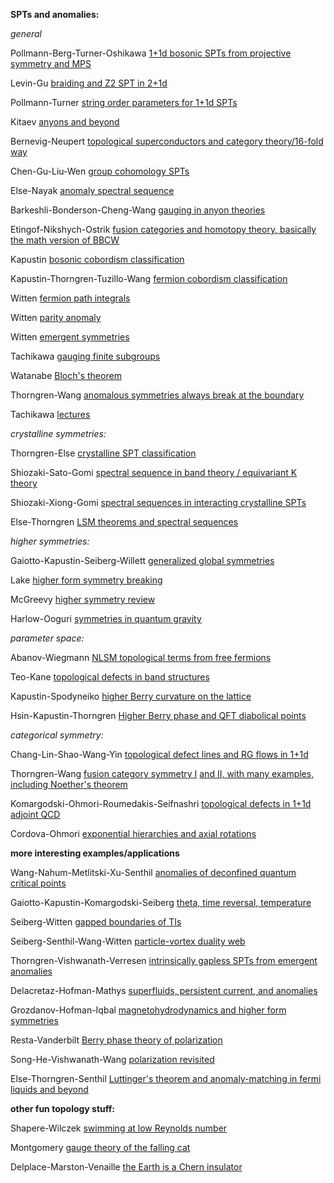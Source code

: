 **SPTs and anomalies:**

*general*

Pollmann-Berg-Turner-Oshikawa [1+1d bosonic SPTs from projective symmetry and MPS](https://arxiv.org/abs/0909.4059)

Levin-Gu [braiding and Z2 SPT in 2+1d](https://arxiv.org/abs/1202.3120)

Pollmann-Turner [string order parameters for 1+1d SPTs](https://arxiv.org/abs/1204.0704)

Kitaev [anyons and beyond](https://arxiv.org/abs/cond-mat/0506438)

Bernevig-Neupert [topological superconductors and category theory/16-fold way](https://arxiv.org/abs/1506.05805)

Chen-Gu-Liu-Wen [group cohomology SPTs](https://arxiv.org/abs/1301.0861)

Else-Nayak [anomaly spectral sequence](https://arxiv.org/abs/1409.5436)

Barkeshli-Bonderson-Cheng-Wang [gauging in anyon theories](https://arxiv.org/abs/1410.4540)

Etingof-Nikshych-Ostrik [fusion categories and homotopy theory, basically the math version of BBCW](https://arxiv.org/abs/0909.3140)

Kapustin [bosonic cobordism classification](https://arxiv.org/abs/1403.1467)

Kapustin-Thorngren-Tuzillo-Wang [fermion cobordism classification](https://arxiv.org/abs/1406.7329)

Witten [fermion path integrals](https://arxiv.org/abs/1508.04715)

Witten [parity anomaly](https://arxiv.org/abs/1605.02391)

Witten [emergent symmetries](https://arxiv.org/abs/1710.01791)

Tachikawa [gauging finite subgroups](https://arxiv.org/abs/1712.09542)

Watanabe [Bloch's theorem](https://arxiv.org/abs/1904.02700)

Thorngren-Wang [anomalous symmetries always break at the boundary](https://arxiv.org/abs/2012.15861)

Tachikawa [lectures](https://member.ipmu.jp/yuji.tachikawa/lectures/)

*crystalline symmetries:*

Thorngren-Else [crystalline SPT classification](https://arxiv.org/abs/1612.00846)

Shiozaki-Sato-Gomi [spectral sequence in band theory / equivariant K theory](https://arxiv.org/abs/1802.06694)

Shiozaki-Xiong-Gomi [spectral sequences in interacting crystalline SPTs](https://arxiv.org/abs/1810.00801)

Else-Thorngren [LSM theorems and spectral sequences](https://arxiv.org/abs/1907.08204)

*higher symmetries:*

Gaiotto-Kapustin-Seiberg-Willett [generalized global symmetries](https://arxiv.org/abs/1412.5148)

Lake [higher form symmetry breaking](https://arxiv.org/abs/1802.07747)

McGreevy [higher symmetry review](https://arxiv.org/abs/2204.03045)

Harlow-Ooguri [symmetries in quantum gravity](https://arxiv.org/abs/1810.05338)

*parameter space:*

Abanov-Wiegmann [NLSM topological terms from free fermions](https://arxiv.org/abs/hep-th/9911025)

Teo-Kane [topological defects in band structures](https://arxiv.org/abs/1006.0690)

Kapustin-Spodyneiko [higher Berry curvature on the lattice](https://arxiv.org/abs/2001.03454)

Hsin-Kapustin-Thorngren [Higher Berry phase and QFT diabolical points](https://arxiv.org/abs/2004.10758)

*categorical symmetry:*

Chang-Lin-Shao-Wang-Yin [topological defect lines and RG flows in 1+1d](https://arxiv.org/abs/1802.04445)

Thorngren-Wang [fusion category symmetry I](https://arxiv.org/abs/1912.02817) [and II, with many examples, including Noether's theorem](https://arxiv.org/abs/2106.12577)

Komargodski-Ohmori-Roumedakis-Seifnashri [topological defects in 1+1d adjoint QCD](https://arxiv.org/abs/2008.07567)

Cordova-Ohmori [exponential hierarchies and axial rotations](https://arxiv.org/abs/2205.06243)

**more interesting examples/applications**

Wang-Nahum-Metlitski-Xu-Senthil [anomalies of deconfined quantum critical points](https://arxiv.org/abs/1703.02426)

Gaiotto-Kapustin-Komargodski-Seiberg [theta, time reversal, temperature](https://arxiv.org/abs/1703.00501)

Seiberg-Witten [gapped boundaries of TIs](https://arxiv.org/abs/1602.04251)

Seiberg-Senthil-Wang-Witten [particle-vortex duality web](https://arxiv.org/abs/1606.01989)

Thorngren-Vishwanath-Verresen [intrinsically gapless SPTs from emergent anomalies](https://arxiv.org/abs/2008.06638)

Delacretaz-Hofman-Mathys [superfluids, persistent current, and anomalies](https://arxiv.org/abs/1908.06977)

Grozdanov-Hofman-Iqbal [magnetohydrodynamics and higher form symmetries](https://arxiv.org/abs/1610.07392)

Resta-Vanderbilt [Berry phase theory of polarization](http://www.physics.rutgers.edu/~dhv/pubs/local_copy/dv_fchap.pdf)

Song-He-Vishwanath-Wang [polarization revisited](https://arxiv.org/abs/1909.08637)

Else-Thorngren-Senthil [Luttinger's theorem and anomaly-matching in fermi liquids and beyond](https://arxiv.org/abs/2007.07896)


**other fun topology stuff:**

Shapere-Wilczek [swimming at low Reynolds number](https://www.physics.utoronto.ca/~poppitz/poppitz/PHY1530_files/ShapereLowR.pdf)

Montgomery [gauge theory of the falling cat](https://montgomery.math.ucsc.edu/papers/cat.PDF)

Delplace-Marston-Venaille [the Earth is a Chern insulator](https://arxiv.org/abs/1702.07583)
